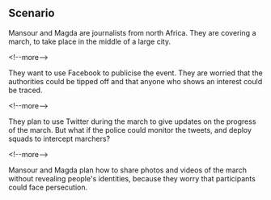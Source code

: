 
## Scenario

Mansour and Magda are journalists from north Africa. They are covering a march, to take place in the middle of a large city. 

&lt;!--more--&gt;

They want to use Facebook to publicise the event. They are worried that the authorities could be tipped off and that anyone who shows an interest could be traced. 

&lt;!--more--&gt;

They plan to use Twitter during the march to give updates on the progress of the march. But what if the police could monitor the tweets, and deploy squads to intercept marchers? 

&lt;!--more--&gt;

Mansour and Magda plan how to share photos and videos of the march without revealing people&#39;s identities, because they worry that participants could face persecution.
